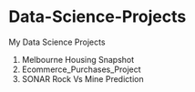 # Data-Science-Projects
My Data Science Projects

<ol>
  <li>Melbourne Housing Snapshot</li>
  <li>Ecommerce_Purchases_Project</li>
  <li>SONAR Rock Vs Mine Prediction</li>
</ol>
